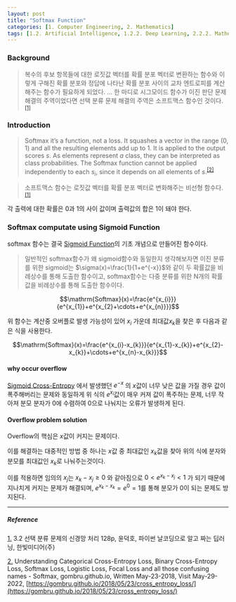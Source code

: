 ```yaml
---
layout: post
title: "Softmax Function"
categories: [1. Computer Engineering, 2. Mathematics]
tags: [1.2. Artificial Intelligence, 1.2.2. Deep Learning, 2.2.2. Mathematical Statistics]
---
```


### Background

> 복수의 후보 항목들에 대한 로짓값 벡터를 확률 분포 벡터로 변환하는 함수와 이렇게 구해진 확률 분포와 정답에 나타난 확률 분포 사이의 교차 엔트로피를 계산해주는 함수가 필요하게 되었다. ... 한 마디로 시그모이드 함수가 이진 판단 문제 해결의 주역이었다면 선택 분류 문제 해결의 주역은 소프트맥스 함수인 것이다.<sup><a href="#footnote_1_1" name="footnote_1_2">[1]</a></sup>

### Introduction

> Softmax it’s a function, not a loss. It squashes a vector in the range (0, 1) and all the resulting elements add up to 1. It is applied to the output scores $s$. As elements represent $a$ class, they can be interpreted as class probabilities. The Softmax function cannot be applied independently to each $s_{i}$, since it depends on all elements of $s$.<sup><a href="#footnote_2_1" name="footnote_2_2">[2]</a></sup>

> 소프트맥스 함수는 로짓값 벡터를 확률 분포 벡터로 변화해주는 비선형 함수다.<sup><a href="#footnote_1_1" name="footnote_1_2">[1]</a></sup>

각 출력에 대한 확률은 0과 1의 사이 값이며 출력값의 합은 1이 돼야 한다.

### Softmax computate using Sigmoid Function

softmax 함수는 결국 [Sigmoid Function](https://maizer2.github.io/1.%20computer%20engineering/2022/05/19/sigmoid-function.html)의 기초 개념으로 만들어진 함수이다.

> 일반적인 softmax함수가 왜 sigmoid함수와 동일한지 생각해보자면 이진 분류를 위한 sigmoid는 $\sigma(x)=\frac{1}{1+e^{-x}}$와 같이 두 확률값을 비례상수를 통해 도출한 함수이고, softmax함수는 다중 분류를 위한 N개의 확률 값을 비례상수를 통해 도출한 함수이다.

$$\mathrm{Softmax}(x)=\frac{e^{x_{i}}}{e^{x_{1}}+e^{x_{2}+\cdots+e^{x_{n}}}}$$

위 함수는 계산중 오버플로 발생 가능성이 있어 $x_{i}$ 가운데 최대값$x_{k}$을 찾은 후 다음과 같은 식을 사용한다.

$$\mathrm{Softmax}(x)=\frac{e^{x_{i}-x_{k}}}{e^{x_{1}-x_{k}}+e^{x_{2}-x_{k}}+\cdots+e^{x_{n}-x_{k}}}$$

#### why occur overflow

[Sigmoid Cross-Entropy](https://maizer2.github.io/1.%20computer%20engineering/2.%20mathematics/2022/05/15/Binary-Cross-Entropy-Sigmoid-Cross-Entropy.html) 에서 발생했던 $e^{-x}$ 의 $x$값이 너무 낮은 값을 가질 경우 값이 폭주해버리는 문제와 동일하게 위 식의 $e^{x_{i}}$값이 매우 커져 값이 폭주하는 문제, 너무 작아져 분모 분자가 0에 수렴하여 0으로 나눠지는 오류가 발생하게 된다.

#### Overflow problem solution

Overflow의 핵심은 $x$값이 커지는 문제이다.

이를 해결하는 대중적인 방법 중 하나는 $x$값 중 최대값인 $x_{k}$값을 찾아 위의 식에 분자와 분모를 최대값인 $x_{k}$로 나눠주는것이다.

이를 적용하면 임의의 $x_{j}$는 $x_{k}-x_{j}\geq{0}$ 와 같아짐으로 $0<e^{x_{k}-x_{j}}<1$ 가 되기 때문에 지나치게 커지는 문제가 해결되며, $e^{x_{k}-x_{k}}=e^{0}=1$를 통해 분모가 0이 되는 문제도 방지된다.

---

##### Reference

<a href="#footnote_1_2" name="footnote_1_1">1.</a>  3.2 선택 분류 문제의 신경망 처리 128p, 윤덕호, 파이썬 날코딩으로 알고 짜는 딥러닝,  한빛미디어(주)

<a href="#footnote_2_2" name="footnote_2_1">2.</a> Understanding Categorical Cross-Entropy Loss, Binary Cross-Entropy Loss, Softmax Loss, Logistic Loss, Focal Loss and all those confusing names - Softmax, gombru.github.io, Written May-23-2018,  Visit May-29-2022, [https://gombru.github.io/2018/05/23/cross_entropy_loss/](https://gombru.github.io/2018/05/23/cross_entropy_loss/)